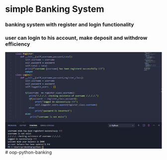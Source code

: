 # simple Banking System 
### banking system with register and login functionality
### user can login to his account, make deposit and withdrow efficiency
<img src="https://github.com/mh3yad/python/blob/master/simple_oop_banking_sys/banking.png?raw=true">
# oop-python-banking
